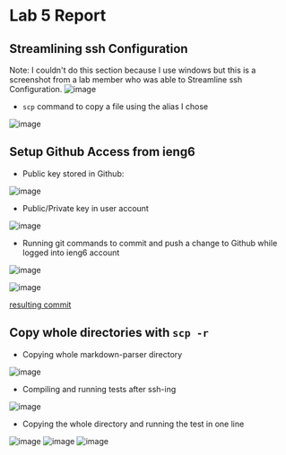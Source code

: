 # Lab 5 Report

## Streamlining ssh Configuration

Note: I couldn't do this section because I use windows but this is a screenshot from a lab member who was able to Streamline ssh Configuration.
![image](https://user-images.githubusercontent.com/103166380/167057803-84b0166b-aca2-4757-809a-8b3691b88837.png)

- `scp` command to copy a file using the alias I chose

![image](https://user-images.githubusercontent.com/103166380/168456697-b339fb37-58f0-48c1-89ec-87f2eb9374d9.png)

## Setup Github Access from ieng6

- Public key stored in Github:

![image](https://user-images.githubusercontent.com/103166380/167686764-7e78f3de-cabe-4ed3-af80-7127b4deeba9.png)

- Public/Private key in user account

![image](https://user-images.githubusercontent.com/103166380/167687101-7209c69d-6f50-418b-952e-3f32bd9ceb5c.png)

- Running git commands to commit and push a change to Github while logged into ieng6 account

![image](https://user-images.githubusercontent.com/103166380/167687314-20c0e113-f66e-4316-91d4-34bec5c43ccc.png)

![image](https://user-images.githubusercontent.com/103166380/167687403-0bd66375-38b8-446d-91b4-496360c53eb9.png)

[resulting commit](https://github.com/ehsly/markdown-parser/commit/b3348a397423be2d1bf4c480d04856c8d47f7062)

## Copy whole directories with `scp -r`

- Copying whole markdown-parser directory

![image](https://user-images.githubusercontent.com/103166380/167284858-da600ada-60a2-4fe9-8f2c-957538229f8c.png)

- Compiling and running tests after ssh-ing

![image](https://user-images.githubusercontent.com/103166380/167284936-c62885f6-c7c3-4361-8695-5e5cc4b73dfd.png)

- Copying the whole directory and running the test in one line

![image](https://user-images.githubusercontent.com/103166380/167288179-288aff79-0b0c-4ba0-a559-1ece48a14727.png)
![image](https://user-images.githubusercontent.com/103166380/167288162-54d9563c-a9ae-458b-ba05-c3470bf1039f.png)
![image](https://user-images.githubusercontent.com/103166380/167288108-7519e107-9de4-464e-a316-4e158683dae4.png)
